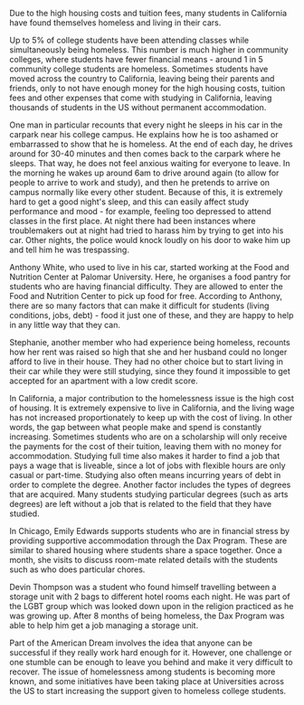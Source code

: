 Due to the high housing costs and tuition fees, many students in California have found themselves homeless and living in their cars.

Up to 5% of college students have been attending classes while simultaneously being homeless. This number is much higher in community colleges, where students have fewer financial means - around 1 in 5 community college students are homeless. Sometimes students have moved across the country to California, leaving being their parents and friends, only to not have enough money for the high housing costs, tuition fees and other expenses that come with studying in California, leaving thousands of students in the US without permanent accommodation. 

One man in particular recounts that every night he sleeps in his car in the carpark near his college campus. He explains how he is too ashamed or embarrassed to show that he is homeless. At the end of each day, he drives around for 30-40 minutes and then comes back to the carpark where he sleeps. That way, he does not feel anxious waiting for everyone to leave. In the morning he wakes up around 6am to drive around again (to allow for people to arrive to work and study), and then he pretends to arrive on campus normally like every other student. Because of this, it is extremely hard to get a good night's sleep, and this can easily affect study performance and mood - for example, feeling too depressed to attend classes in the first place. At night there had been instances where troublemakers out at night had tried to harass him by trying to get into his car. Other nights, the police would knock loudly on his door to wake him up and tell him he was trespassing. 

Anthony White, who used to live in his car, started working at the Food and Nutrition Center at Palomar University. Here, he organises a food pantry for students who are having financial difficulty. They are allowed to enter the Food and Nutrition Center to pick up food for free. According to Anthony, there are so many factors that can make it difficult for students (living conditions, jobs, debt) - food it just one of these, and they are happy to help in any little way that they can.

Stephanie, another member who had experience being homeless, recounts how her rent was raised so high that she and her husband could no longer afford to live in their house. They had no other choice but to start living in their car while they were still studying, since they found it impossible to get accepted for an apartment with a low credit score.    

In California, a major contribution to the homelessness issue is the high cost of housing. It is extremely expensive to live in California, and the living wage has not increased proportionately to keep up with the cost of living. In other words, the gap between what people make and spend is constantly increasing. Sometimes students who are on a scholarship will only receive the payments for the cost of their tuition, leaving them with no money for accommodation. Studying full time also makes it harder to find a job that pays a wage that is liveable, since a lot of jobs with flexible hours are only casual or part-time. Studying also often means incurring years of debt in order to complete the degree. Another factor includes the types of degrees that are acquired. Many students studying particular degrees (such as arts degrees) are left without a job that is related to the field that they have studied. 

In Chicago, Emily Edwards supports students who are in financial stress by providing supportive accommodation through the Dax Program. These are similar to shared housing where students share a space together. Once a month, she visits to discuss room-mate related details with the students such as who does particular chores.

Devin Thompson was a student who found himself travelling between a storage unit with 2 bags to different hotel rooms each night. He was part of the LGBT group which was looked down upon in the religion practiced as he was growing up. After 8 months of being homeless, the Dax Program was able to help him get a job managing a storage unit. 

Part of the American Dream involves the idea that anyone can be successful if they really work hard enough for it. However, one challenge or one stumble can be enough to leave you behind and make it very difficult to recover. The issue of homelessness among students is becoming more known, and some initiatives have been taking place at Universities across the US to start increasing the support given to homeless college students.